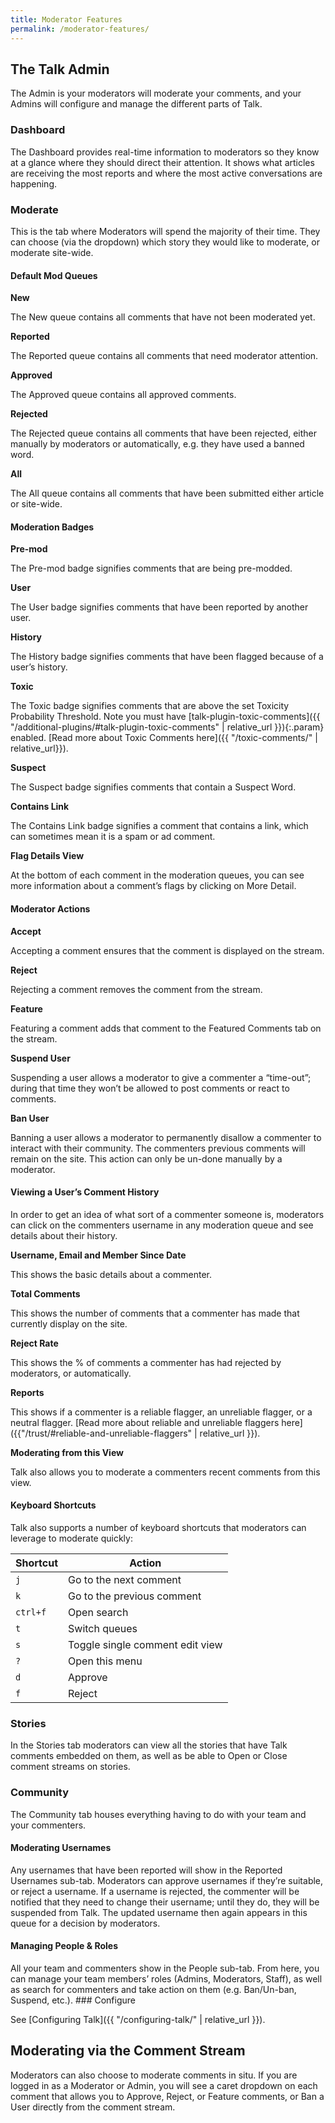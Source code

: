```yaml
---
title: Moderator Features
permalink: /moderator-features/
---
```


## The Talk Admin

The Admin is your moderators will moderate your comments, and your Admins will
configure and manage the different parts of Talk.

### Dashboard

The Dashboard provides real-time information to moderators so they know at a
glance where they should direct their attention. It shows what articles are
receiving the most reports and where the most active conversations are
happening.

### Moderate

This is the tab where Moderators will spend the majority of their time. They can
choose (via the dropdown) which story they would like to moderate, or moderate
site-wide.

#### Default Mod Queues

**New**

The New queue contains all comments that have not been moderated yet.

**Reported**

The Reported queue contains all comments that need moderator attention.

**Approved**

The Approved queue contains all approved comments.

**Rejected**

The Rejected queue contains all comments that have been rejected, either
manually by moderators or automatically, e.g. they have used a banned word.

**All**

The All queue contains all comments that have been submitted either article or
site-wide.

#### Moderation Badges

**Pre-mod**

The Pre-mod badge signifies comments that are being pre-modded.

**User**

The User badge signifies comments that have been reported by another user.

**History**

The History badge signifies comments that have been flagged because of a user’s
history.

**Toxic**

The Toxic badge signifies comments that are above the set Toxicity Probability
Threshold. Note you must have [talk-plugin-toxic-comments]({{ "/additional-plugins/#talk-plugin-toxic-comments" | relative_url }}){:.param} enabled.
[Read more about Toxic Comments here]({{ "/toxic-comments/" | relative_url}}).

**Suspect**

The Suspect badge signifies comments that contain a Suspect Word.

**Contains Link**

The Contains Link badge signifies a comment that contains a link, which can
sometimes mean it is a spam or ad comment.

**Flag Details View**

At the bottom of each comment in the moderation queues, you can see more
information about a comment’s flags by clicking on More Detail.

#### Moderator Actions

**Accept**

Accepting a comment ensures that the comment is displayed on the stream.

**Reject**

Rejecting a comment removes the comment from the stream.

**Feature**

Featuring a comment adds that comment to the Featured Comments tab on the
stream.

**Suspend User**

Suspending a user allows a moderator to give a commenter a “time-out”; during
that time they won’t be allowed to post comments or react to comments.

**Ban User**

Banning a user allows a moderator to permanently disallow a commenter to
interact with their community. The commenters previous comments will remain on
the site. This action can only be un-done manually by a moderator.

#### Viewing a User’s Comment History

In order to get an idea of what sort of a commenter someone is, moderators can
click on the commenters username in any moderation queue and see details about
their history.

**Username, Email and Member Since Date**

This shows the basic details about a commenter.

**Total Comments**

This shows the number of comments that a commenter has made that currently
display on the site.

**Reject Rate**

This shows the % of comments a commenter has had rejected by moderators, or
automatically.

**Reports**

This shows if a commenter is a reliable flagger, an unreliable flagger, or a
neutral flagger. [Read more about reliable and unreliable flaggers here]({{"/trust/#reliable-and-unreliable-flaggers" | relative_url }}).

**Moderating from this View**

Talk also allows you to moderate a commenters recent comments from this view.

#### Keyboard Shortcuts

Talk also supports a number of keyboard shortcuts that moderators can leverage
to moderate quickly:

| Shortcut | Action                          |
| -------- | ------------------------------- |
| `j`      | Go to the next comment          |
| `k`      | Go to the previous comment      |
| `ctrl+f` | Open search                     |
| `t`      | Switch queues                   |
| `s`      | Toggle single comment edit view |
| `?`      | Open this menu                  |
| `d`      | Approve                         |
| `f`      | Reject                          |

### Stories

In the Stories tab moderators can view all the stories that have Talk comments
embedded on them, as well as be able to Open or Close comment streams on
stories.

### Community

The Community tab houses everything having to do with your team and your
commenters.

#### Moderating Usernames

Any usernames that have been reported will show in the Reported Usernames
sub-tab. Moderators can approve usernames if they’re suitable, or reject a
username. If a username is rejected, the commenter will be notified that they
need to change their username; until they do, they will be suspended from Talk.
The updated username then again appears in this queue for a decision by
moderators.

#### Managing People & Roles

All your team and commenters show in the People sub-tab. From here, you can
manage your team members’ roles (Admins, Moderators, Staff), as well as search
for commenters and take action on them (e.g. Ban/Un-ban, Suspend, etc.). ###
Configure

See [Configuring Talk]({{ "/configuring-talk/" | relative_url }}).

## Moderating via the Comment Stream

Moderators can also choose to moderate comments in situ. If you are logged in as
a Moderator or Admin, you will see a caret dropdown on each comment that allows
you to Approve, Reject, or Feature comments, or Ban a User directly from the
comment stream.
